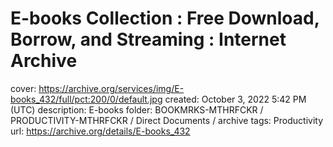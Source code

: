 # E-books Collection : Free Download, Borrow, and Streaming : Internet Archive

cover: https://archive.org/services/img/E-books_432/full/pct:200/0/default.jpg
created: October 3, 2022 5:42 PM (UTC)
description: E-books
folder: BOOKMRKS-MTHRFCKR / PRODUCTIVITY-MTHRFCKR / Direct Documents / archive
tags: Productivity
url: https://archive.org/details/E-books_432